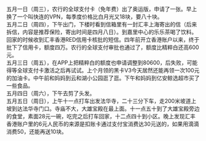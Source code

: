 五月一日（周三），农行的全球支付卡（免年费）出了奥运版，申请了一张。早上换了一个叫快连的VPN，每季度价格比白月光又18块，要八十块。</br>
五月二日（周四），下午出门，下楼时看到信箱里有一封汇丰上海寄出的信（后来拆信，内容是推荐保险，寄出时间是四月八日）。到嘉里中心的乐乐茶喝了饮料。回家的时候收到汇丰香港RED信用卡核批的短信。四年前开立香港账户以来，终于批下了信用卡，额度四万。农行的全球支付审批也通过了，额度比精粹白还高600元。</br>
五月三日（周五），在APP上把精粹白的额度也申请调整到80600，后失败，可能得等全球支付卡激活之后再试试。上个月领的黑卡V3今天居然还能再领一次100元的加油卡。中午前和妈妈到云和湖小公园逛了逛。下午和妈妈到亿安鲸选超市买了一些食品。</br>
五月四日（周六），下午去剪了头发。</br>
五月五日（周日），上午十一点打车出发法华寺，二十三分下车，走200米坡道上坡到达法华寺门口。寺庙不大，大雄宝殿在最上面。十一点五十到了大雄宝殿旁边的食堂，素面28元一碗，吃完之后打车回家，十二点四十到小区。晚上发现汇丰香港账户里的6元人民币的来源是扣账卡通过支付宝消费达30元送的，如果用滴滴消费50，还能再送10块。</br>
